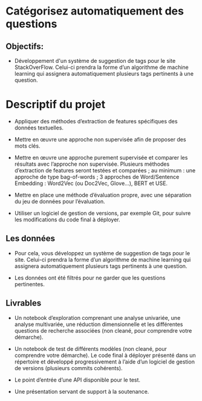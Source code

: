 # Catégorisez automatiquement des questions 
## Objectifs:

-  Développement d'un système de suggestion de tags pour le site StackOverFlow. Celui-ci prendra la forme d’un algorithme de machine learning qui assignera automatiquement plusieurs tags pertinents à une question.


# Descriptif du projet

- Appliquer des méthodes d’extraction de features spécifiques des données textuelles.

- Mettre en œuvre une approche non supervisée afin de proposer des mots clés.

- Mettre en œuvre une approche purement supervisée et comparer les résultats avec l’approche non supervisée. Plusieurs méthodes d’extraction de features seront testées et comparées ; au minimum :
une approche de type bag-of-words ;
3 approches de Word/Sentence Embedding : Word2Vec (ou Doc2Vec, Glove…), BERT et USE. 

- Mettre en place une méthode d’évaluation propre, avec une séparation du jeu de données pour l’évaluation.

- Utiliser un logiciel de gestion de versions, par exemple Git, pour suivre les modifications du code final à déployer.
 

## Les données

-  Pour cela, vous développez un système de suggestion de tags pour le site. Celui-ci prendra la forme d’un algorithme de machine learning qui assignera automatiquement plusieurs tags pertinents à une question.

- Les données ont été filtrés pour ne garder que les questions pertinentes.

## Livrables

- Un notebook d’exploration comprenant une analyse univariée, une analyse multivariée, une réduction dimensionnelle et les différentes questions de recherche associées (non cleané, pour comprendre votre démarche).

- Un notebook de test de différents modèles (non cleané, pour comprendre votre démarche).
Le code final à déployer présenté dans un répertoire et développé progressivement à l’aide d’un logiciel de gestion de versions (plusieurs commits cohérents).

- Le point d’entrée d’une API disponible pour le test.

- Une présentation servant de support à la soutenance.